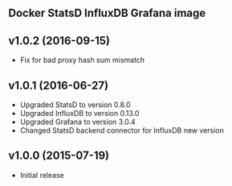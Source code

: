 Docker StatsD InfluxDB Grafana image
-----------------------------------

## v1.0.2 (2016-09-15)

* Fix for bad proxy hash sum mismatch

## v1.0.1 (2016-06-27)

* Upgraded StatsD to version 0.8.0
* Upgraded InfluxDB to version 0.13.0
* Upgraded Grafana to version 3.0.4
* Changed StatsD backend connector for InfluxDB new version

## v1.0.0 (2015-07-19)

* Initial release
